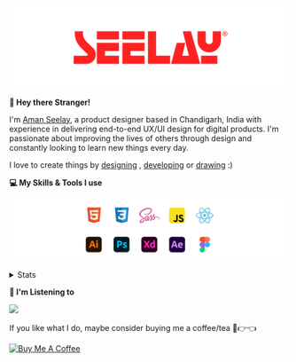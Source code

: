 [![banner](./images/seelay.svg)](https://www.seelay.in)

**👋 Hey there Stranger!**

I'm [Aman Seelay](https://www.seelay.in), a product designer based in Chandigarh, India with experience in delivering end-to-end UX/UI design for digital products. I'm passionate about improving the lives of others through design and constantly looking to learn new things every day.

I love to create things by [designing](https://www.seelay.in/#work) , [developing](https://www.seelay.in/#projects) or [drawing](https://art.seelay.in) :)

**💻 My Skills & Tools I use**

[![banner](./images/skills&tools.svg)](https://www.seelay.in/about)

<details>
  <summary>Stats</summary>

---

<!--START_SECTION:waka-->
![Profile Views](http://img.shields.io/badge/Profile%20Views-9-blue)

**🐱 My GitHub Data** 

> 📦 482.5 kB Used in GitHub's Storage 
 > 
> 🏆 574 Contributions in the Year 2023
 > 
> 💼 Opted to Hire
 > 
> 📜 1 Public Repository 
 > 
> 🔑 42 Private Repository 
 > 
**I'm a Night 🦉** 

```text
🌞 Morning                296 commits         ████░░░░░░░░░░░░░░░░░░░░░   17.41 % 
🌆 Daytime                288 commits         ████░░░░░░░░░░░░░░░░░░░░░   16.94 % 
🌃 Evening                495 commits         ███████░░░░░░░░░░░░░░░░░░   29.12 % 
🌙 Night                  621 commits         █████████░░░░░░░░░░░░░░░░   36.53 % 
```
📅 **I'm Most Productive on Sunday** 

```text
Monday                   214 commits         ███░░░░░░░░░░░░░░░░░░░░░░   12.59 % 
Tuesday                  291 commits         ████░░░░░░░░░░░░░░░░░░░░░   17.12 % 
Wednesday                152 commits         ██░░░░░░░░░░░░░░░░░░░░░░░   08.94 % 
Thursday                 262 commits         ████░░░░░░░░░░░░░░░░░░░░░   15.41 % 
Friday                   189 commits         ███░░░░░░░░░░░░░░░░░░░░░░   11.12 % 
Saturday                 268 commits         ████░░░░░░░░░░░░░░░░░░░░░   15.76 % 
Sunday                   324 commits         █████░░░░░░░░░░░░░░░░░░░░   19.06 % 
```


📊 **This Week I Spent My Time On** 

```text
🕑︎ Time Zone: Asia/Kolkata

💬 Programming Languages: 
Other                    9 hrs 22 mins       ████████████████████░░░░░   80.78 % 
JavaScript               1 hr 17 mins        ███░░░░░░░░░░░░░░░░░░░░░░   11.17 % 
CSS                      23 mins             █░░░░░░░░░░░░░░░░░░░░░░░░   03.43 % 
JSON                     23 mins             █░░░░░░░░░░░░░░░░░░░░░░░░   03.40 % 
Git Config               5 mins              ░░░░░░░░░░░░░░░░░░░░░░░░░   00.75 % 

🔥 Editors: 
Chrome                   8 hrs 7 mins        █████████████████░░░░░░░░   69.92 % 
VS Code                  2 hrs 13 mins       █████░░░░░░░░░░░░░░░░░░░░   19.22 % 
Edge                     1 hr 15 mins        ███░░░░░░░░░░░░░░░░░░░░░░   10.85 % 

💻 Operating System: 
Windows                  11 hrs 36 mins      █████████████████████████   100.00 % 
```

**I Mostly Code in JavaScript** 

```text
JavaScript               28 repos            ████████████████░░░░░░░░░   63.64 % 
TypeScript               13 repos            ███████░░░░░░░░░░░░░░░░░░   29.55 % 
Java                     3 repos             ██░░░░░░░░░░░░░░░░░░░░░░░   06.82 % 
```




 Last Updated on 14/11/2023 06:38:59 UTC
<!--END_SECTION:waka-->

---

 </details>

**🎵 I'm Listening to**

<object data="https://now-play.vercel.app/api/generate?uid=7a17a86e-d6b7-43b5-8d9c-1d6dae42a779" >

  <img src="https://now-play.vercel.app/api/generate?uid=7a17a86e-d6b7-43b5-8d9c-1d6dae42a779" />

</object>

If you like what I do, maybe consider buying me a coffee/tea 🥺👉👈

<a href="https://www.buymeacoffee.com/seelay" target="_blank"><img src="https://cdn.buymeacoffee.com/buttons/v2/default-red.png" alt="Buy Me A Coffee" width="150" ></a>
